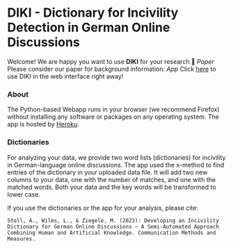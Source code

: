 # DIKI - Dictionary for Incivility Detection in German Online Discussions



Welcome! We are happy you want to use **DIKI** for your research 💞
*Paper* Please consider our paper for background information: 
*App* Click [here](https://diki.limitedminds.org/) to use DIKI in the web interface right away! 

### About

The Python-based Webapp runs in your browser (we recommend Firefox) without installing any software or packages on any operating system. The app is hosted by [Heroku](https://www.heroku.com/). 

### Dictionaries

For analyzing your data, we provide two word lists (dictionaries) for incivility in German-language online discussions. The app used the x-method to find entries of the dictionary in your uploaded data file. It will add two new columns to your data, one with the number of matches, and one with the matched words. Both your data and the key words will be transformed to lower case.

If you use the dictionaries or the app for your analysis, please cite:

```
Stoll, A., Wilms, L., & Ziegele, M. (2023): Developing an Incivility Dictionary for German Online Discussions – A Semi-Automated Approach Combining Human and Artificial Knowledge. Communication Methods and Measures.

```
